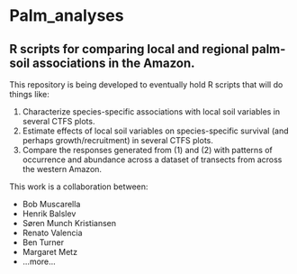 # Palm_analyses
R scripts for comparing local and regional palm-soil associations in the Amazon.
---
This repository is being developed to eventually hold R scripts that will do things like:
1) Characterize species-specific associations with local soil variables in several CTFS plots.
2) Estimate effects of local soil variables on species-specific survival (and perhaps growth/recruitment) in several CTFS plots.
3) Compare the responses generated from (1) and (2) with patterns of occurrence and abundance across a dataset of transects from across the western Amazon.

This work is a collaboration between:
- Bob Muscarella
- Henrik Balslev
- Søren Munch Kristiansen
- Renato Valencia
- Ben Turner
- Margaret Metz
- ...more...
